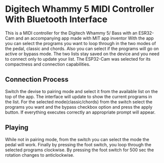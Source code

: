 # Digitech Whammy 5 MIDI Controller With Bluetooth Interface

This is a MIDI controller for the Digitech Whammy 5/ Bass with an ESR32-Cam and an accompanying app made with MIT app inventor
With the app you can select the programs you want to loop through in the two modes of the pedal, classic and chords. Also you can select if the programs will go on active or bypass mode.
The two lists stay saved on the device and you need to connect only to update your list.
The ESP32-Cam was selected for its compactness and connection capabilities. 

## Connection Process
Switch the devise to pairing mode and select it from the available list on the top of the app.
The interface will update to show the current programs in the list. For the selected mode(classic/chords) from the switch select the programs you want and the bypass checkbox option and press the apply button.
If everything executes correctly an appropriate prompt will appear.

## Playing
While not in pairing mode, from the switch you can select the mode the pedal will work. Finally by pressing the foot switch, you loop through the selected programs clockwise. By pressing the foot switch for 500 sec the rotation changes to anticlockwise. 
 
